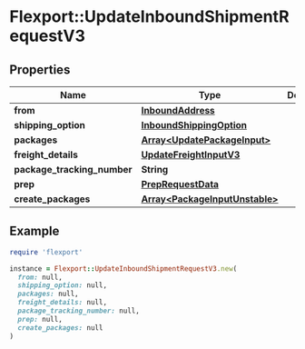 # Flexport::UpdateInboundShipmentRequestV3

## Properties

| Name | Type | Description | Notes |
| ---- | ---- | ----------- | ----- |
| **from** | [**InboundAddress**](InboundAddress.md) |  | [optional] |
| **shipping_option** | [**InboundShippingOption**](InboundShippingOption.md) |  | [optional] |
| **packages** | [**Array&lt;UpdatePackageInput&gt;**](UpdatePackageInput.md) |  | [optional] |
| **freight_details** | [**UpdateFreightInputV3**](UpdateFreightInputV3.md) |  | [optional] |
| **package_tracking_number** | **String** |  | [optional] |
| **prep** | [**PrepRequestData**](PrepRequestData.md) |  | [optional] |
| **create_packages** | [**Array&lt;PackageInputUnstable&gt;**](PackageInputUnstable.md) |  | [optional] |

## Example

```ruby
require 'flexport'

instance = Flexport::UpdateInboundShipmentRequestV3.new(
  from: null,
  shipping_option: null,
  packages: null,
  freight_details: null,
  package_tracking_number: null,
  prep: null,
  create_packages: null
)
```


